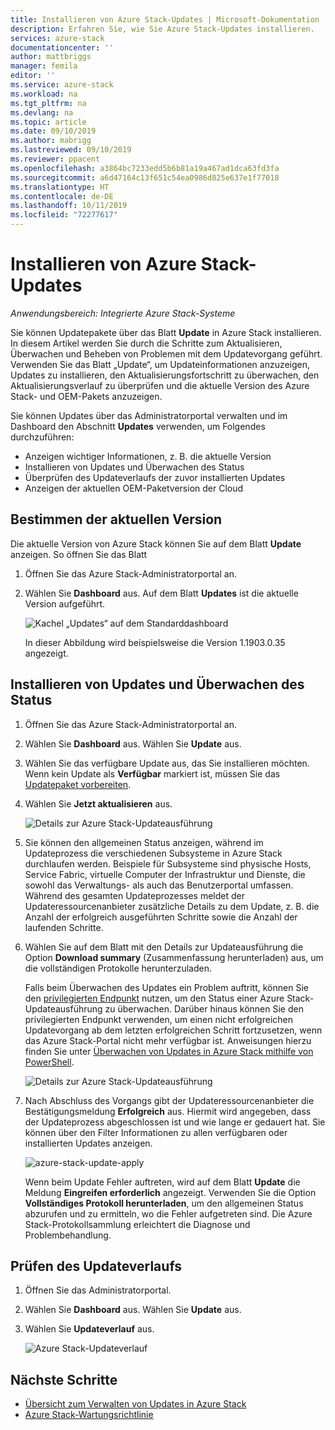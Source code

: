 ```yaml
---
title: Installieren von Azure Stack-Updates | Microsoft-Dokumentation
description: Erfahren Sie, wie Sie Azure Stack-Updates installieren.
services: azure-stack
documentationcenter: ''
author: mattbriggs
manager: femila
editor: ''
ms.service: azure-stack
ms.workload: na
ms.tgt_pltfrm: na
ms.devlang: na
ms.topic: article
ms.date: 09/10/2019
ms.author: mabrigg
ms.lastreviewed: 09/10/2019
ms.reviewer: ppacent
ms.openlocfilehash: a3864bc7233edd5b6b81a19a467ad1dca63fd3fa
ms.sourcegitcommit: a6d47164c13f651c54ea0986d825e637e1f77018
ms.translationtype: HT
ms.contentlocale: de-DE
ms.lasthandoff: 10/11/2019
ms.locfileid: "72277617"
---
```

# <a name="install-azure-stack-updates"></a>Installieren von Azure Stack-Updates

*Anwendungsbereich: Integrierte Azure Stack-Systeme*

Sie können Updatepakete über das Blatt **Update** in Azure Stack installieren. In diesem Artikel werden Sie durch die Schritte zum Aktualisieren, Überwachen und Beheben von Problemen mit dem Updatevorgang geführt. Verwenden Sie das Blatt „Update“, um Updateinformationen anzuzeigen, Updates zu installieren, den Aktualisierungsfortschritt zu überwachen, den Aktualisierungsverlauf zu überprüfen und die aktuelle Version des Azure Stack- und OEM-Pakets anzuzeigen.

Sie können Updates über das Administratorportal verwalten und im Dashboard den Abschnitt **Updates** verwenden, um Folgendes durchzuführen:

- Anzeigen wichtiger Informationen, z. B. die aktuelle Version
- Installieren von Updates und Überwachen des Status
- Überprüfen des Updateverlaufs der zuvor installierten Updates
- Anzeigen der aktuellen OEM-Paketversion der Cloud

## <a name="determine-the-current-version"></a>Bestimmen der aktuellen Version

Die aktuelle Version von Azure Stack können Sie auf dem Blatt **Update** anzeigen. So öffnen Sie das Blatt

1.  Öffnen Sie das Azure Stack-Administratorportal an.

2.  Wählen Sie **Dashboard** aus. Auf dem Blatt **Updates** ist die aktuelle Version aufgeführt.

    ![Kachel „Updates“ auf dem Standarddashboard](./media/azure-stack-update-apply/image1.png)

    In dieser Abbildung wird beispielsweise die Version 1.1903.0.35 angezeigt.

## <a name="install-updates-and-monitor-progress"></a>Installieren von Updates und Überwachen des Status

1. Öffnen Sie das Azure Stack-Administratorportal an.

2. Wählen Sie **Dashboard** aus. Wählen Sie **Update** aus.

3. Wählen Sie das verfügbare Update aus, das Sie installieren möchten. Wenn kein Update als **Verfügbar** markiert ist, müssen Sie das [Updatepaket vorbereiten](azure-stack-update-prepare-package.md).

4. Wählen Sie **Jetzt aktualisieren** aus.

    ![Details zur Azure Stack-Updateausführung](./media/azure-stack-update-apply/image2.png)

5. Sie können den allgemeinen Status anzeigen, während im Updateprozess die verschiedenen Subsysteme in Azure Stack durchlaufen werden. Beispiele für Subsysteme sind physische Hosts, Service Fabric, virtuelle Computer der Infrastruktur und Dienste, die sowohl das Verwaltungs- als auch das Benutzerportal umfassen. Während des gesamten Updateprozesses meldet der Updateressourcenanbieter zusätzliche Details zu dem Update, z. B. die Anzahl der erfolgreich ausgeführten Schritte sowie die Anzahl der laufenden Schritte.

6. Wählen Sie auf dem Blatt mit den Details zur Updateausführung die Option **Download summary** (Zusammenfassung herunterladen) aus, um die vollständigen Protokolle herunterzuladen.

    Falls beim Überwachen des Updates ein Problem auftritt, können Sie den [privilegierten Endpunkt](https://docs.microsoft.com/azure-stack/operator/azure-stack-privileged-endpoint) nutzen, um den Status einer Azure Stack-Updateausführung zu überwachen. Darüber hinaus können Sie den privilegierten Endpunkt verwenden, um einen nicht erfolgreichen Updatevorgang ab dem letzten erfolgreichen Schritt fortzusetzen, wenn das Azure Stack-Portal nicht mehr verfügbar ist. Anweisungen hierzu finden Sie unter [Überwachen von Updates in Azure Stack mithilfe von PowerShell](azure-stack-update-monitor.md).

    ![Details zur Azure Stack-Updateausführung](./media/azure-stack-update-apply/image3.png)

7. Nach Abschluss des Vorgangs gibt der Updateressourcenanbieter die Bestätigungsmeldung **Erfolgreich** aus. Hiermit wird angegeben, dass der Updateprozess abgeschlossen ist und wie lange er gedauert hat. Sie können über den Filter Informationen zu allen verfügbaren oder installierten Updates anzeigen.

    ![azure-stack-update-apply](./media/azure-stack-update-apply/image4.png)

    Wenn beim Update Fehler auftreten, wird auf dem Blatt **Update** die Meldung **Eingreifen erforderlich** angezeigt. Verwenden Sie die Option **Vollständiges Protokoll herunterladen**, um den allgemeinen Status abzurufen und zu ermitteln, wo die Fehler aufgetreten sind. Die Azure Stack-Protokollsammlung erleichtert die Diagnose und Problembehandlung.

## <a name="review-update-history"></a>Prüfen des Updateverlaufs

1. Öffnen Sie das Administratorportal.

2. Wählen Sie **Dashboard** aus. Wählen Sie **Update** aus.

3. Wählen Sie **Updateverlauf** aus.

    ![Azure Stack-Updateverlauf](./media/azure-stack-update-apply/image7.png)

## <a name="next-steps"></a>Nächste Schritte

-   [Übersicht zum Verwalten von Updates in Azure Stack](https://docs.microsoft.com/azure-stack/operator/azure-stack-updates)  
-   [Azure Stack-Wartungsrichtlinie](https://docs.microsoft.com/azure-stack/operator/azure-stack-servicing-policy)  
